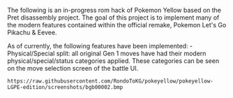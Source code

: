 The following is an in-progress rom hack of Pokemon Yellow based on the Pret disassembly project. The goal of this project is to implement many of the modern features contained within the official remake, Pokemon Let's Go Pikachu & Eevee.

As of currently, the following features have been implemented:
	- Physical/Special split: all original Gen 1 moves have had their modern physical/special/status categories applied. These categories can be seen on the move selection screen of the battle UI.
	
	https://raw.githubusercontent.com/RondoToKG/pokeyellow/pokeyellow-LGPE-edition/screenshots/bgb00002.bmp